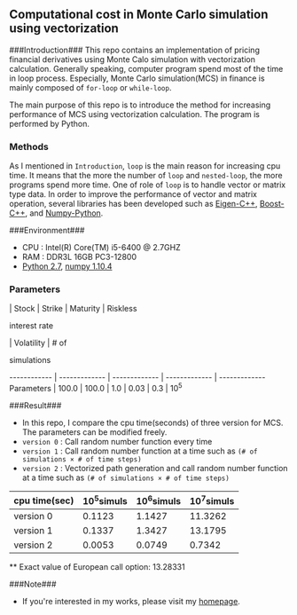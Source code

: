 ## Computational cost in Monte Carlo simulation using vectorization ##

###Introduction###
This repo contains an implementation of pricing financial derivatives using Monte Calo simulation with vectorization calculation. Generally speaking, computer program spend most of the time in loop process. Especially, Monte Carlo simulation(MCS) in finance is mainly composed of `for-loop` or `while-loop`. 

The main purpose of this repo is to introduce the method for increasing performance of MCS using vectorization calculation. The program is performed by Python. 

### Methods ###
As I mentioned in `Introduction`, `loop` is the main reason for increasing cpu time. It means that the more the number of `loop` and `nested-loop`, the more programs spend more time. One of role of `loop` is to handle vector or matrix type data. In order to improve the performance of vector and matrix operation, several libraries has been developed such as [Eigen-C++](http://eigen.tuxfamily.org/index.php?title=Main_Page), [Boost-C++](http://www.boost.org/), and [Numpy-Python](www.numpy.org/).


###Environment###
- CPU : Intel(R) Core(TM) i5-6400 @ 2.7GHZ 
- RAM : DDR3L 16GB PC3-12800
- [Python 2.7](https://www.python.org/), [numpy 1.10.4]()

### Parameters ### 
  | Stock | Strike | Maturity | Riskless <p>interest rate</p>  | Volatility | # of <p>simulations</p> 
------------ | ------------- | ------------- | ------------- | -------------
Parameters | 100.0 | 100.0 | 1.0 | 0.03 | 0.3 | 10<sup>5</sup> 

###Result###
- In this repo, I compare the cpu time(seconds) of three version for MCS. The parameters can be modified freely.
- `version 0` : Call random number function every time
- `version 1` : Call random number function at a time such as `(# of simulations × # of time steps)`
- `version 2` : Vectorized path generation and call random number function at a time such as `(# of simulations × # of time steps)`

cpu time(sec) | 10<sup>5</sup>simuls  | 10<sup>6</sup>simuls  | 10<sup>7</sup>simuls
------------ | ------------- | ------------- | -------------
version 0 | 0.1123 | 1.1427 | 11.3262
version 1 | 0.1337 | 1.3427 | 13.1795
version 2 | 0.0053 | 0.0749 | 0.7342
** Exact value of European call option: 13.28331

###Note###
- If you're interested in my works, please visit my [homepage](https://sites.google.com/site/yoomh1989/).